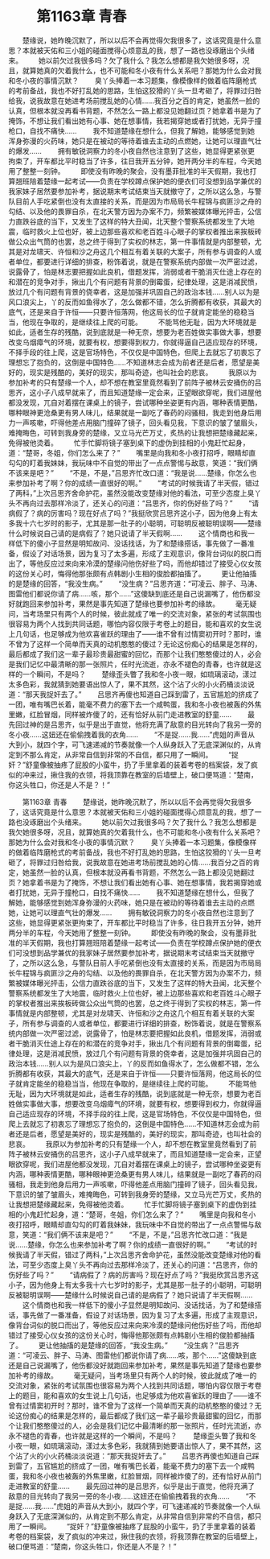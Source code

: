 # 　　第1163章 青春
　　楚缘说，她昨晚沉默了，所以以后不会再觉得欠我很多了，这话究竟是什么意思？本就被天佑和三小姐的碰面搅得心烦意乱的我，想了一路也没琢磨出个头绪来。
　　她以前欠过我很多吗？欠了我什么？我怎么想都是我欠她很多呀，况且，就算她真的欠着我什么，也不可能和冬小夜有什么关系吧？那她为什么会对我和冬小夜的事情沉默？
　　臭丫头捧着一本习题集，像模像样的做着临阵磨枪式的考前备战，我也不好打乱她的思路，生怕这狡猾的丫头一旦考砸了，将罪过归咎给我，说我故意在她进考场前搅乱她的心情……我百分之百的肯定，她虽然一脸的认真，但根本就没再看书背题，不然怎么一路上都没见她翻过页？她拿着书是为了掩饰，不想让我们看出她有心事、她在想事情，我若揭穿她或者打扰她，无异于撞枪口，自找不痛快……
　　我不知道楚缘在想什么，但我了解她，能够感觉到她浑身弥漫的火药味，她只是在被动的等待着谁去主动的点燃她，让她可以理直气壮的爆发……
　　拥有敏锐洞察力的冬小夜自然也注意到了这些，她显得更紧张更拘束了，开车都比平时稳当了许多，往日我开五分钟，她开两分半的车程，今天她用了整整一刻钟。
　　即使没有昨晚的聚会，没有墨菲批准的半天假期，我也打算翘班陪着楚缘一起考试——负责在学校蹲点保护她的便衣们可没想到品学兼优的我家妹子居然要参加补考，据说期末考试结束当天就撤守了，之所以这么急，与警队目前人手吃紧倒也没有太直接的关系，而是因为市局局长牛程锦与疯匪沙之舟的勾结、以及他的畏罪自杀，在北天警方因为办案不力，频繁被媒体曝光抨击，公信力直跌谷底的当下，又发生了这样的特大丑闻，北天整个警察系统都发生了大地震，临时救火上位也好，被上边那些喜欢和老百姓斗心眼子的掌权者推出来挨板砖做公众出气筒的也罢，总之终于得到了实权的林志，第一件事情就是内部整顿，尤其是对龙啸天、许恒和沙之舟这几个相互有着关联的大案子，所有参与调查的人或者单位，都要进行详细的排查，粉饰着说，就是在警察系统内部做一次严密过滤，说露骨了，怕是林志要把握如此良机，借题发挥，消弱或者干脆消灭仕途上存在的和潜在的竞争对手，揪出几个有问题有背景的倒霉蛋，纪律处理，这是消减民愤，放过几个有问题有背景的侥幸者，这是加强并巩固自己的政治本钱……别人以为是风口浪尖上，丫的反而如鱼得水了，怎么做都不错，怎么折腾都有收获，其最大的底气，还是来自于许恒——只要许恒落网，他这局长的位子就肯定能坐的稳稳当当，他现在争取的，是继续往上爬的可能。
　　不能骂他无耻，因为大环境就是如此，适者生存的残酷，说到底就是一种无奈，想要为老百姓做实事做大事，想要改变乌烟瘴气的环境，就要有权，想要得到权力，你就得逼自己适应现存的环境，不择手段的往上爬，这是官场特色，不仅仅是中国特色，但爬上去就忘了初衷忘了理想忘了抱负的，这倒是中国特色……不知道林志会成为前者还是后者，愿望是美好的，现实是残酷的，美好的现实，那叫奇迹，也叫社会的悲哀。
　　我原以为参加补考的只有楚缘一个人，却不想在教室里竟然看到了前阵子被林云安捅伤的吕思齐，这小子八成早就来了，而且知道楚缘一定会来，正望眼欲穿呢，我们进屋他都没发现，兀自对着摆在课桌上的镜子，尝试哪种坐姿更有内涵，哪种表情更酷，哪种眼神更沧桑更有男人味儿，结果就是一副吃了春药的闷骚相，我走到他身后用力一声咳嗽，吓得他差点用脑门撞碎了镜子，回头看见我，下意识的皱了皱眉头，难掩晦色，可转到我身旁的楚缘，又立马光芒万丈，炙热的让我想把楚缘藏起来，免得被他烫着。
　　忙手忙脚将镜子塞到桌下的虚伪到挂相的小鬼赶忙起身，道：“楚哥，冬姐，你们怎么来了？”
　　嘴里是向我和冬小夜打招呼，眼睛却直勾勾的盯着我妹妹，我玩味中不自觉的带出了一点点警惕与敌意，笑道：“我们俩不该来是吧？”
　　“不是，不是，”吕思齐忙改口道：“我是说……楚缘，你怎么也来参加补考了啊？你的成绩一直很好的啊。”
　　“考试的时候我请了半天假，错过了两科，”上次吕思齐舍命护花，虽然没能改变楚缘对他的看法，可至少态度上臭丫头不再向过去那样冷淡了，还关心的问道：“吕思齐，你的伤好些了吗？”
　　“请病假了？病的厉害吗？现在好点了吗？”我挺欣赏吕思齐这小子，因为他身上有太多我十六七岁时的影子，尤其是那一肚子的小聪明，可聪明反被聪明误啊——楚缘什么时候说自己请的是病假了？她只说请了半天假啊……
　　这个情商也和我一样低下的傻小子显然是明知故问、没话找话，为了和楚缘搭话，事先做了一番准备，假设了对话场景，因为复习了太多遍，形成了主观意识，像背台词似的脱口而出了，等他反应过来向来冷漠的楚缘问他伤好些了吗，而他却错过了接受心仪女孩的这份关心时，悔得他那张颇有点韩剧小生相的俊脸都抽搐了。
　　更让他抽搐的是楚缘的回答，“我没生病。”
　　“没生病？”吕思齐道：“可凌云、胖子、马涛、图雷他们都说你请了病……咳，那个……”这傻缺到底还是自己说漏嘴了，他伤都没好就跑回来参加补考，果然是事先知道了楚缘也要参加补考的缘故。
　　毫无疑问，当考场里只有两个人的时候，彼此就成了唯一的交流对象，紧张的考试氛围也很容易为两个人找到共同话题，哪怕内容仅限于考卷上的题目，能和喜欢的女生说上几句话，也足够成为他欢喜雀跃的理由了——谁不曾有过情窦初开时？那时，谁不曾为了这样一个简单而天真的动机憨憨的傻过？无论这份痴心的结果是怎样的，最后都成了我们这一辈子最珍贵最甜蜜的回忆，而那个让我们憨憨傻过的人，必会是我们记忆中最清晰的那一张照片，任时光流逝，亦永不褪色的青春，也许就是这样的一个瞬间，不是吗？
　　楚缘歪头瞥了我和冬小夜一眼，如琉璃滚动，漾过太多色彩，我就猜到她要语出惊人了，果不其然，这个沾了火的小火药桶淡淡说道：“那天我捉奸去了。”
　　吕思齐再傻也知道自己踩到雷了，五官尴尬的挤成了一团，唯有嘴巴长着，能毫不费力的塞下去一个咸鸭蛋，我和冬小夜也被轰的外焦里嫩，红脸冒烟，同样被炸傻了的，还有恰好从前门走进教室的舒童……
　　最先回过神的是吕思齐，似乎是出于直觉，他将充满了敌意的目光转向了我另一旁的冬小夜……这妞还在偷偷拽着我的衣角……
　　“不是捉……我……”虎姐的声音从大到小，就四个字，可飞速递减的节奏就像一个人纵身跃入了无底深渊似的，从肯定到不那么肯定，从非常自信到非常的不自信，都只用了一瞬间。
　　“捉奸？”舒童像被抽疼了屁股的小蛮牛，扔了手里拿着的装着考卷的档案袋，发了疯似的冲来过，揪住我的衣领，将我顶靠在教室的后墙壁上，破口便骂道：“楚南，你这头牲口，你还是人不是？！”

　　第1163章 青春
　　楚缘说，她昨晚沉默了，所以以后不会再觉得欠我很多了，这话究竟是什么意思？本就被天佑和三小姐的碰面搅得心烦意乱的我，想了一路也没琢磨出个头绪来。
　　她以前欠过我很多吗？欠了我什么？我怎么想都是我欠她很多呀，况且，就算她真的欠着我什么，也不可能和冬小夜有什么关系吧？那她为什么会对我和冬小夜的事情沉默？
　　臭丫头捧着一本习题集，像模像样的做着临阵磨枪式的考前备战，我也不好打乱她的思路，生怕这狡猾的丫头一旦考砸了，将罪过归咎给我，说我故意在她进考场前搅乱她的心情……我百分之百的肯定，她虽然一脸的认真，但根本就没再看书背题，不然怎么一路上都没见她翻过页？她拿着书是为了掩饰，不想让我们看出她有心事、她在想事情，我若揭穿她或者打扰她，无异于撞枪口，自找不痛快……
　　我不知道楚缘在想什么，但我了解她，能够感觉到她浑身弥漫的火药味，她只是在被动的等待着谁去主动的点燃她，让她可以理直气壮的爆发……
　　拥有敏锐洞察力的冬小夜自然也注意到了这些，她显得更紧张更拘束了，开车都比平时稳当了许多，往日我开五分钟，她开两分半的车程，今天她用了整整一刻钟。
　　即使没有昨晚的聚会，没有墨菲批准的半天假期，我也打算翘班陪着楚缘一起考试——负责在学校蹲点保护她的便衣们可没想到品学兼优的我家妹子居然要参加补考，据说期末考试结束当天就撤守了，之所以这么急，与警队目前人手吃紧倒也没有太直接的关系，而是因为市局局长牛程锦与疯匪沙之舟的勾结、以及他的畏罪自杀，在北天警方因为办案不力，频繁被媒体曝光抨击，公信力直跌谷底的当下，又发生了这样的特大丑闻，北天整个警察系统都发生了大地震，临时救火上位也好，被上边那些喜欢和老百姓斗心眼子的掌权者推出来挨板砖做公众出气筒的也罢，总之终于得到了实权的林志，第一件事情就是内部整顿，尤其是对龙啸天、许恒和沙之舟这几个相互有着关联的大案子，所有参与调查的人或者单位，都要进行详细的排查，粉饰着说，就是在警察系统内部做一次严密过滤，说露骨了，怕是林志要把握如此良机，借题发挥，消弱或者干脆消灭仕途上存在的和潜在的竞争对手，揪出几个有问题有背景的倒霉蛋，纪律处理，这是消减民愤，放过几个有问题有背景的侥幸者，这是加强并巩固自己的政治本钱……别人以为是风口浪尖上，丫的反而如鱼得水了，怎么做都不错，怎么折腾都有收获，其最大的底气，还是来自于许恒——只要许恒落网，他这局长的位子就肯定能坐的稳稳当当，他现在争取的，是继续往上爬的可能。
　　不能骂他无耻，因为大环境就是如此，适者生存的残酷，说到底就是一种无奈，想要为老百姓做实事做大事，想要改变乌烟瘴气的环境，就要有权，想要得到权力，你就得逼自己适应现存的环境，不择手段的往上爬，这是官场特色，不仅仅是中国特色，但爬上去就忘了初衷忘了理想忘了抱负的，这倒是中国特色……不知道林志会成为前者还是后者，愿望是美好的，现实是残酷的，美好的现实，那叫奇迹，也叫社会的悲哀。
　　我原以为参加补考的只有楚缘一个人，却不想在教室里竟然看到了前阵子被林云安捅伤的吕思齐，这小子八成早就来了，而且知道楚缘一定会来，正望眼欲穿呢，我们进屋他都没发现，兀自对着摆在课桌上的镜子，尝试哪种坐姿更有内涵，哪种表情更酷，哪种眼神更沧桑更有男人味儿，结果就是一副吃了春药的闷骚相，我走到他身后用力一声咳嗽，吓得他差点用脑门撞碎了镜子，回头看见我，下意识的皱了皱眉头，难掩晦色，可转到我身旁的楚缘，又立马光芒万丈，炙热的让我想把楚缘藏起来，免得被他烫着。
　　忙手忙脚将镜子塞到桌下的虚伪到挂相的小鬼赶忙起身，道：“楚哥，冬姐，你们怎么来了？”
　　嘴里是向我和冬小夜打招呼，眼睛却直勾勾的盯着我妹妹，我玩味中不自觉的带出了一点点警惕与敌意，笑道：“我们俩不该来是吧？”
　　“不是，不是，”吕思齐忙改口道：“我是说……楚缘，你怎么也来参加补考了啊？你的成绩一直很好的啊。”
　　“考试的时候我请了半天假，错过了两科，”上次吕思齐舍命护花，虽然没能改变楚缘对他的看法，可至少态度上臭丫头不再向过去那样冷淡了，还关心的问道：“吕思齐，你的伤好些了吗？”
　　“请病假了？病的厉害吗？现在好点了吗？”我挺欣赏吕思齐这小子，因为他身上有太多我十六七岁时的影子，尤其是那一肚子的小聪明，可聪明反被聪明误啊——楚缘什么时候说自己请的是病假了？她只说请了半天假啊……
　　这个情商也和我一样低下的傻小子显然是明知故问、没话找话，为了和楚缘搭话，事先做了一番准备，假设了对话场景，因为复习了太多遍，形成了主观意识，像背台词似的脱口而出了，等他反应过来向来冷漠的楚缘问他伤好些了吗，而他却错过了接受心仪女孩的这份关心时，悔得他那张颇有点韩剧小生相的俊脸都抽搐了。
　　更让他抽搐的是楚缘的回答，“我没生病。”
　　“没生病？”吕思齐道：“可凌云、胖子、马涛、图雷他们都说你请了病……咳，那个……”这傻缺到底还是自己说漏嘴了，他伤都没好就跑回来参加补考，果然是事先知道了楚缘也要参加补考的缘故。
　　毫无疑问，当考场里只有两个人的时候，彼此就成了唯一的交流对象，紧张的考试氛围也很容易为两个人找到共同话题，哪怕内容仅限于考卷上的题目，能和喜欢的女生说上几句话，也足够成为他欢喜雀跃的理由了——谁不曾有过情窦初开时？那时，谁不曾为了这样一个简单而天真的动机憨憨的傻过？无论这份痴心的结果是怎样的，最后都成了我们这一辈子最珍贵最甜蜜的回忆，而那个让我们憨憨傻过的人，必会是我们记忆中最清晰的那一张照片，任时光流逝，亦永不褪色的青春，也许就是这样的一个瞬间，不是吗？
　　楚缘歪头瞥了我和冬小夜一眼，如琉璃滚动，漾过太多色彩，我就猜到她要语出惊人了，果不其然，这个沾了火的小火药桶淡淡说道：“那天我捉奸去了。”
　　吕思齐再傻也知道自己踩到雷了，五官尴尬的挤成了一团，唯有嘴巴长着，能毫不费力的塞下去一个咸鸭蛋，我和冬小夜也被轰的外焦里嫩，红脸冒烟，同样被炸傻了的，还有恰好从前门走进教室的舒童……
　　最先回过神的是吕思齐，似乎是出于直觉，他将充满了敌意的目光转向了我另一旁的冬小夜……这妞还在偷偷拽着我的衣角……
　　“不是捉……我……”虎姐的声音从大到小，就四个字，可飞速递减的节奏就像一个人纵身跃入了无底深渊似的，从肯定到不那么肯定，从非常自信到非常的不自信，都只用了一瞬间。
　　“捉奸？”舒童像被抽疼了屁股的小蛮牛，扔了手里拿着的装着考卷的档案袋，发了疯似的冲来过，揪住我的衣领，将我顶靠在教室的后墙壁上，破口便骂道：“楚南，你这头牲口，你还是人不是？！”
